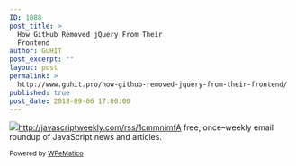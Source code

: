 ```yaml
---
ID: 1088
post_title: >
  How GitHub Removed jQuery From Their
  Frontend
author: GuHIT
post_excerpt: ""
layout: post
permalink: >
  http://www.guhit.pro/how-github-removed-jquery-from-their-frontend/
published: true
post_date: 2018-09-06 17:00:00
---
```

<img class="wpe_imgrss" src="https://copm.s3.amazonaws.com/1a3a6973.png">http://javascriptweekly.com/rss/1cmmnimfA free, once&ndash;weekly email roundup of JavaScript news and articles.<p class="wpematico_credit"><small>Powered by <a href="http://www.wpematico.com" target="_blank">WPeMatico</a></small></p>